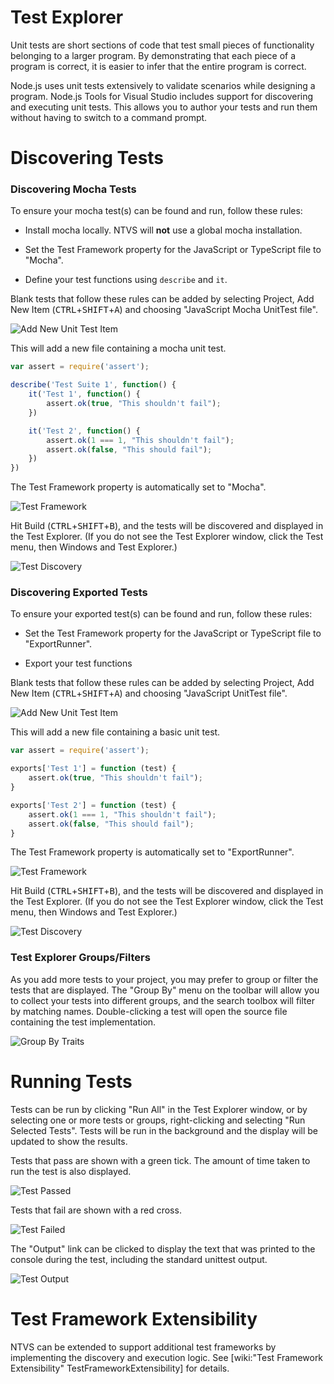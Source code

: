 Test Explorer
==========

Unit tests are short sections of code that test small pieces of functionality belonging to a larger program. By demonstrating that each piece of a program is correct, it is easier to infer that the entire program is correct.

Node.js uses unit tests extensively to validate scenarios while designing a program. Node.js Tools for Visual Studio includes support for discovering and executing unit tests. This allows you to author your tests and run them without having to switch to a command prompt.

Discovering Tests
=================

### Discovering Mocha Tests

To ensure your mocha test(s) can be found and run, follow these rules:

* Install mocha locally. NTVS will **not** use a global mocha installation.

* Set the Test Framework property for the JavaScript or TypeScript file to "Mocha".

* Define your test functions using `describe` and `it`.

Blank tests that follow these rules can be added by selecting Project, Add New Item (<kbd>CTRL</kbd>+<kbd>SHIFT</kbd>+<kbd>A</kbd>) and choosing "JavaScript Mocha UnitTest file".

![Add New Unit Test Item](Images/UnitTestsAddNewItemMocha.png)

This will add a new file containing a mocha unit test.

```javascript
var assert = require('assert');

describe('Test Suite 1', function() {
    it('Test 1', function() {
        assert.ok(true, "This shouldn't fail");
    })

    it('Test 2', function() {
        assert.ok(1 === 1, "This shouldn't fail");
        assert.ok(false, "This should fail");
    })
})
```

The Test Framework property is automatically set to "Mocha".

![Test Framework](Images/UnitTestsFrameworkMocha.png)


Hit Build (<kbd>CTRL</kbd>+<kbd>SHIFT</kbd>+<kbd>B</kbd>), and the tests will be discovered and displayed in the Test Explorer. (If you do not see the Test Explorer window, click the Test menu, then Windows and Test Explorer.)

![Test Discovery](Images/UnitTestsDiscoveryMocha.png)

### Discovering Exported Tests

To ensure your exported test(s) can be found and run, follow these rules:

* Set the Test Framework property for the JavaScript or TypeScript file to "ExportRunner".

* Export your test functions

Blank tests that follow these rules can be added by selecting Project, Add New Item (<kbd>CTRL</kbd>+<kbd>SHIFT</kbd>+<kbd>A</kbd>) and choosing "JavaScript UnitTest file".

![Add New Unit Test Item](Images/UnitTestsAddNewItem.png)

This will add a new file containing a basic unit test.

```javascript
var assert = require('assert');

exports['Test 1'] = function (test) {
    assert.ok(true, "This shouldn't fail");
}

exports['Test 2'] = function (test) {
    assert.ok(1 === 1, "This shouldn't fail");
    assert.ok(false, "This should fail");
}
```

The Test Framework property is automatically set to "ExportRunner".

![Test Framework](Images/UnitTestsFrameworkExportRunner.png)


Hit Build (<kbd>CTRL</kbd>+<kbd>SHIFT</kbd>+<kbd>B</kbd>), and the tests will be discovered and displayed in the Test Explorer. (If you do not see the Test Explorer window, click the Test menu, then Windows and Test Explorer.)

![Test Discovery](Images/UnitTestsDiscovery.png)

### Test Explorer Groups/Filters

As you add more tests to your project, you may prefer to group or filter the tests that are displayed. The "Group By" menu on the toolbar will allow you to collect your tests into different groups, and the search toolbox will filter by matching names. Double-clicking a test will open the source file containing the test implementation.

![Group By Traits](Images/UnitTestsGroupByTraits.png)

Running Tests
=============

Tests can be run by clicking "Run All" in the Test Explorer window, or by selecting one or more tests or groups, right-clicking and selecting "Run Selected Tests". Tests will be run in the background and the display will be updated to show the results.

Tests that pass are shown with a green tick. The amount of time taken to run the test is also displayed.

![Test Passed](Images/UnitTestsRunPassed.png)

Tests that fail are shown with a red cross.

![Test Failed](Images/UnitTestsRunFailed.png)

The "Output" link can be clicked to display the text that was printed to the console during the test, including the standard unittest output.

![Test Output](Images/UnitTestsRunFailedOutput.png)

Test Framework Extensibility
============================

NTVS can be extended to support additional test frameworks by implementing the discovery and execution logic.  See [wiki:"Test Framework Extensibility" TestFrameworkExtensibility] for details.

